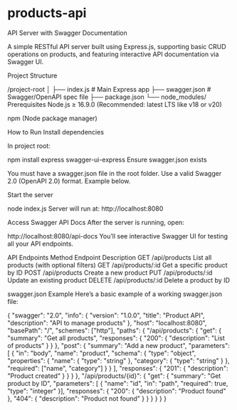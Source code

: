 # products-api
API Server with Swagger Documentation

A simple RESTful API server built using Express.js, supporting basic CRUD operations on products, and featuring interactive API documentation via Swagger UI.

Project Structure

/project-root
│
├── index.js           # Main Express app
├── swagger.json       # Swagger/OpenAPI spec file
├── package.json
└── node_modules/
 Prerequisites
Node.js ≥ 16.9.0 (Recommended: latest LTS like v18 or v20)

npm (Node package manager)
 
How to Run
Install dependencies

In project root:

npm install express swagger-ui-express
Ensure swagger.json exists

You must have a swagger.json file in the root folder. Use a valid Swagger 2.0 (OpenAPI 2.0) format. Example below.

Start the server

node index.js
Server will run at:
http://localhost:8080

Access Swagger API Docs
After the server is running, open:

http://localhost:8080/api-docs
You’ll see interactive Swagger UI for testing all your API endpoints.



API Endpoints
Method	Endpoint	Description
GET	/api/products	List all products (with optional filters)
GET	/api/products/:id	Get a specific product by ID
POST	/api/products	Create a new product
PUT	/api/products/:id	Update an existing product
DELETE	/api/products/:id	Delete a product by ID

swagger.json Example
Here’s a basic example of a working swagger.json file:

{
  "swagger": "2.0",
  "info": {
    "version": "1.0.0",
    "title": "Product API",
    "description": "API to manage products"
  },
  "host": "localhost:8080",
  "basePath": "/",
  "schemes": ["http"],
  "paths": {
    "/api/products": {
      "get": {
        "summary": "Get all products",
        "responses": {
          "200": { "description": "List of products" }
        }
      },
      "post": {
        "summary": "Add a new product",
        "parameters": [
          {
            "in": "body",
            "name": "product",
            "schema": {
              "type": "object",
              "properties": {
                "name": { "type": "string" },
                "category": { "type": "string" }
              },
              "required": ["name", "category"]
            }
          }
        ],
        "responses": {
          "201": { "description": "Product created" }
        }
      }
    },
    "/api/products/{id}": {
      "get": {
        "summary": "Get product by ID",
        "parameters": [
        {
  "name": "id",
            "in": "path",
            "required": true,
            "type": "integer"
    }],
        "responses": {
          "200": { "description": "Product found" },
          "404": { "description": "Product not found" }
        }
      }
    }
  }
}

